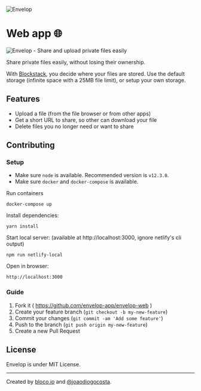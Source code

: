 ![Envelop](https://envelop.app/images/logo.svg)

# Web app 🌐

![Envelop - Share and upload private files easily](https://envelop.app/images/og-image.png)

Share private files easily, without losing their ownership.

With [Blockstack](https://blockstack.org), you decide where your files are stored.
Use the default storage (infinite space with a 25MB file limit), or setup your own storage.

## Features

- Upload a file (from the file browser or from other apps)
- Get a short URL to share, so other can download your file
- Delete files you no longer need or want to share

## Contributing

### Setup

- Make sure `node` is available. Recommended version is `v12.3.0`.
- Make sure `docker` and `docker-compose` is available.

Run containers
```
docker-compose up
```

Install dependencies:
```
yarn install
```

Start local server:
(available at http://localhost:3000, ignore netlify's cli output)
```
npm run netlify-local
```

Open in  browser:
```
http://localhost:3000
```

### Guide

1. Fork it ( https://github.com/envelop-app/envelop-web )
2. Create your feature branch (`git checkout -b my-new-feature`)
3. Commit your changes (`git commit -am 'Add some feature'`)
4. Push to the branch (`git push origin my-new-feature`)
5. Create a new Pull Request

## License

Envelop is under MIT License.

---

Created by [bloco.io](https://www.bloco.io) and [@joaodiogocosta](https://twitter.com/joaodiogocosta).
